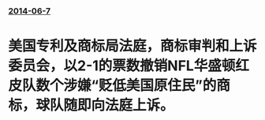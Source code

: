 ### [2014-06-7](/news/2014/06/7/index.md)

##### 
#  美国专利及商标局法庭，商标审判和上诉委员会，以2-1的票数撤销NFL华盛顿红皮队数个涉嫌“贬低美国原住民”的商标，球队随即向法庭上诉。



